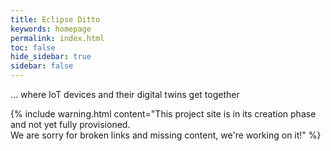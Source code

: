 ```yaml
---
title: Eclipse Ditto
keywords: homepage
permalink: index.html
toc: false
hide_sidebar: true
sidebar: false
---
```


… where IoT devices and their digital twins get together


{% include warning.html content="This project site is in its creation phase and not yet fully provisioned.<br/>
We are sorry for broken links and missing content, we're working on it!" %}


